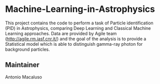 # Machine-Learning-in-Astrophysics
This project contains the code to perform a task of Particle identification (PID) in Astrophysics, comparing Deep Learning and Classical Machine Learning approaches.
Data are provided by Agile team (http://agile.rm.iasf.cnr.it/) and the goal of the analysis is to provide a Statistical model which is able to distinguish gamma-ray photon for background particles.

## Maintainer 
Antonio Macaluso
